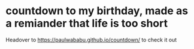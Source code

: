 # countdown to my birthday, made as a remiander that life is too short
Headover to https://paulwababu.github.io/countdown/ to check it out
